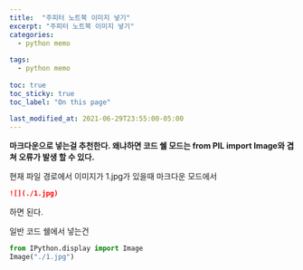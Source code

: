 ```yaml
---
title:  "주피터 노트북 이미지 넣기"
excerpt: "주피터 노트북 이미지 넣기"
categories:
  - python memo
  
tags:
  - python memo
  
toc: true
toc_sticky: true
toc_label: "On this page"
    
last_modified_at: 2021-06-29T23:55:00-05:00
---
```


**마크다운으로 넣는걸 추천한다. 왜냐하면 코드 쉘 모드는 from PIL import Image와 겹쳐 오류가 발생 할 수 있다.**

현재 파일 경로에서 이미지가 1.jpg가 있을때 마크다운 모드에서 
```markdown
![](./1.jpg)
```
하면 된다.

일반 코드 쉘에서 넣는건 
```python
from IPython.display import Image
Image("./1.jpg")
```